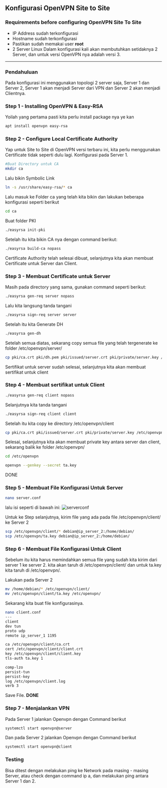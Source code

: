 ## Konfigurasi OpenVPN Site to Site
### Requirements before configuring OpenVPN Site To Site
- IP Address sudah terkonfigurasi
- Hostname sudah terkonfigurasi
- Pastikan sudah memakai user **root**
- 2 Server Linux
Dalam konfigurasi kali akan membutuhkan setidaknya 2 Server, dan untuk versi OpenVPN nya adalah versi 3.
---
### Pendahuluan
Pada konfigurasi ini menggunakan topologi 2 server saja, Server 1 dan Server 2, Server 1 akan menjadi Server dari VPN dan Server 2 akan menjadi Clientnya.
### Step 1 - Installing OpenVPN & Easy-RSA
Yoilah yang pertama pasti kita perlu install package nya ye kan
```bash
apt install openvpn easy-rsa
```
### Step 2 - Configure Local Certificate Authority
Yap untuk Site to Site di OpenVPN versi terbaru ini, kita perlu menggunakan Certificate tidak seperti dulu lagi. Konfigurasi pada Server 1.
```bash
#Buat Directory untuk CA
mkdir ca
```
Lalu bikin Symbolic Link
```bash
ln -s /usr/share/easy-rsa/* ca
```
Lalu masuk ke Folder ca yang telah kita bikin dan lakukan beberapa konfigurasi seperti berikut
```bash
cd ca
```
Buat folder PKI
```bash
./easyrsa init-pki
```
Setelah itu kita bikin CA nya dengan command berikut:
```bash
./easyrsa build-ca nopass
```
Certificate Authority telah selesai dibuat, selanjutnya kita akan membuat Certificate untuk Server dan Client.
### Step 3 - Membuat Certificate untuk Server
Masih pada directory yang sama, gunakan command seperti berikut:
```bash
./easyrsa gen-req server nopass
```
Lalu kita langsung tanda tangani
```bash
./easyrsa sign-req server server
```
Setelah itu kita Generate DH
```bash
./easyrsa gen-dh
```
Setelah semua diatas, sekarang copy semua file yang telah tergenerate ke folder /etc/openvpn/server/
```bash
cp pki/ca.crt pki/dh.pem pki/issued/server.crt pki/private/server.key /etc/openvpn/server/
```
Sertifikat untuk server sudah selesai, selanjutnya kita akan membuat sertifikat untuk client
### Step 4 - Membuat sertifikat untuk Client
```bash
./easyrsa gen-req client nopass
```
Selanjutnya kita tanda tangani
```bash
./easyrsa sign-req client client
```
Setelah itu kita copy ke directory /etc/openvpn/client
```bash
cp pki/ca.crt pki/issued/server.crt pki/private/server.key /etc/openvpn/client/
```
Selesai, selanjutnya kita akan membuat private key antara server dan client, sekarang balik ke folder /etc/openvpn/
```bash
cd /etc/openvpn

openvpn --genkey --secret ta.key
```
DONE
### Step 5 - Membuat File Konfigurasi Untuk Server
```bash
nano server.conf
```
lalu isi seperti di bawah ini:
![serverconf](https://github.com/user-attachments/assets/da2d2800-01d9-4c41-91ac-4531b9093efb)

Untuk ke Step selanjutnya, kirim file yang ada pada file /etc/openvpn/client/ ke Server 2
```bash
scp /etc/openvpn/client/* debian@ip_server_2:/home/debian/
scp /etc/openvpn/ta.key debian@ip_server_2:/home/debian/
```
### Step 6 - Membuat File Konfigurasi Untuk Client
Sebelum itu kita harus memindahkan semua file yang sudah kita kirim dari server 1 ke server 2. kita akan taruh di /etc/openvpn/client/
dan untuk ta.key kita taruh di /etc/openvpn/.

Lakukan pada Server 2
```bash
mv /home/debian/* /etc/openvpn/client/
mv /etc/openvpn/client/ta.key /etc/openvpn/
```
Sekarang kita buat file konfigurasinya.
```bash
nano client.conf
---
client
dev tun
proto udp
remote ip_server_1 1195

ca /etc/openvpn/client/ca.crt
cert /etc/openvpn/client/client.crt
key /etc/openvpn/client/client.key
tls-auth ta.key 1

comp-lzo
persist-tun
persist-key
log /etc/openvpn/client.log
verb 3
```
Save File.
**DONE**
### Step 7 - Menjalankan VPN
Pada Server 1 jalankan Openvpn dengan Command berikut
```bash
systemctl start openvpn@server
```
Dan pada Server 2 jalankan Openvpn dengan Command berikut
```bash
systemctl start openvpn@client
```
### Testing
Bisa ditest dengan melakukan ping ke Network pada masing - masing Server, atau check dengan command ip a, dan melakukan ping antara Server 1 dan 2.

